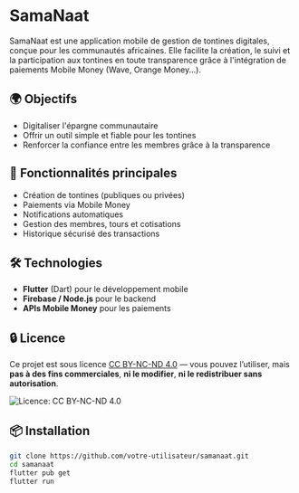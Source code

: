 # SamaNaat

SamaNaat est une application mobile de gestion de tontines digitales, conçue pour les communautés africaines. Elle facilite la création, le suivi et la participation aux tontines en toute transparence grâce à l'intégration de paiements Mobile Money (Wave, Orange Money...).

## 🌍 Objectifs
- Digitaliser l'épargne communautaire
- Offrir un outil simple et fiable pour les tontines
- Renforcer la confiance entre les membres grâce à la transparence

## 🧰 Fonctionnalités principales
- Création de tontines (publiques ou privées)
- Paiements via Mobile Money
- Notifications automatiques
- Gestion des membres, tours et cotisations
- Historique sécurisé des transactions

## 🛠️ Technologies
- **Flutter** (Dart) pour le développement mobile
- **Firebase / Node.js** pour le backend
- **APIs Mobile Money** pour les paiements

## 🔒 Licence

Ce projet est sous licence [CC BY-NC-ND 4.0](https://creativecommons.org/licenses/by-nc-nd/4.0/) — vous pouvez l’utiliser, mais **pas à des fins commerciales**, **ni le modifier**, **ni le redistribuer sans autorisation**.

![Licence: CC BY-NC-ND 4.0](https://img.shields.io/badge/Licence-CC%20BY--NC--ND%204.0-lightgrey.svg)


## 📦 Installation
```bash
git clone https://github.com/votre-utilisateur/samanaat.git
cd samanaat
flutter pub get
flutter run



